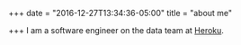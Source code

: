 +++
date = "2016-12-27T13:34:36-05:00"
title = "about me"

+++
I am a software engineer on the data team at [Heroku](https://heroku.com).
